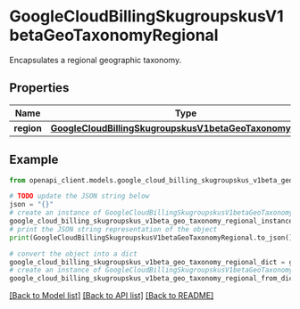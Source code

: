 # GoogleCloudBillingSkugroupskusV1betaGeoTaxonomyRegional

Encapsulates a regional geographic taxonomy.

## Properties

Name | Type | Description | Notes
------------ | ------------- | ------------- | -------------
**region** | [**GoogleCloudBillingSkugroupskusV1betaGeoTaxonomyRegion**](GoogleCloudBillingSkugroupskusV1betaGeoTaxonomyRegion.md) |  | [optional] 

## Example

```python
from openapi_client.models.google_cloud_billing_skugroupskus_v1beta_geo_taxonomy_regional import GoogleCloudBillingSkugroupskusV1betaGeoTaxonomyRegional

# TODO update the JSON string below
json = "{}"
# create an instance of GoogleCloudBillingSkugroupskusV1betaGeoTaxonomyRegional from a JSON string
google_cloud_billing_skugroupskus_v1beta_geo_taxonomy_regional_instance = GoogleCloudBillingSkugroupskusV1betaGeoTaxonomyRegional.from_json(json)
# print the JSON string representation of the object
print(GoogleCloudBillingSkugroupskusV1betaGeoTaxonomyRegional.to_json())

# convert the object into a dict
google_cloud_billing_skugroupskus_v1beta_geo_taxonomy_regional_dict = google_cloud_billing_skugroupskus_v1beta_geo_taxonomy_regional_instance.to_dict()
# create an instance of GoogleCloudBillingSkugroupskusV1betaGeoTaxonomyRegional from a dict
google_cloud_billing_skugroupskus_v1beta_geo_taxonomy_regional_from_dict = GoogleCloudBillingSkugroupskusV1betaGeoTaxonomyRegional.from_dict(google_cloud_billing_skugroupskus_v1beta_geo_taxonomy_regional_dict)
```
[[Back to Model list]](../README.md#documentation-for-models) [[Back to API list]](../README.md#documentation-for-api-endpoints) [[Back to README]](../README.md)


